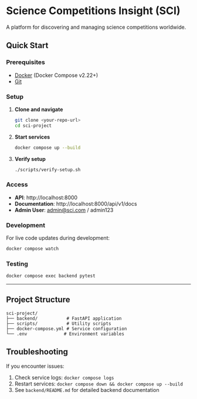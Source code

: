 # Science Competitions Insight (SCI)

A platform for discovering and managing science competitions worldwide.

## Quick Start

### Prerequisites
- [Docker](https://docs.docker.com/get-docker/) (Docker Compose v2.22+)
- [Git](https://git-scm.com/)

### Setup

1. **Clone and navigate**
   ```bash
   git clone <your-repo-url>
   cd sci-project
   ```

2. **Start services**
   ```bash
   docker compose up --build
   ```

3. **Verify setup**
   ```bash
   ./scripts/verify-setup.sh
   ```

### Access

- **API**: http://localhost:8000
- **Documentation**: http://localhost:8000/api/v1/docs
- **Admin User**: admin@sci.com / admin123

### Development

For live code updates during development:
```bash
docker compose watch
```

### Testing

```bash
docker compose exec backend pytest
```

---

## Project Structure

```
sci-project/
├── backend/           # FastAPI application
├── scripts/           # Utility scripts
├── docker-compose.yml # Service configuration
└── .env              # Environment variables
```

## Troubleshooting

If you encounter issues:
1. Check service logs: `docker compose logs`
2. Restart services: `docker compose down && docker compose up --build`
3. See `backend/README.md` for detailed backend documentation

